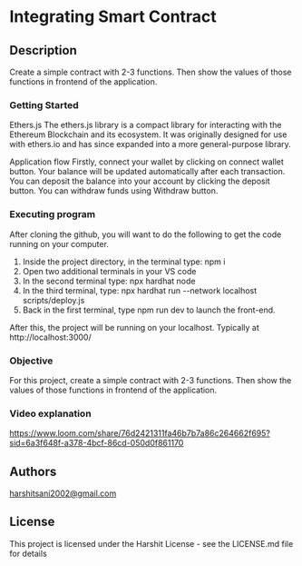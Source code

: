 # Integrating Smart Contract
  

## Description

Create a simple contract with 2-3 functions. Then show the values of those functions in frontend of the application.

### Getting Started
Ethers.js
The ethers.js library is a compact library for interacting with the Ethereum Blockchain and its ecosystem.
It was originally designed for use with ethers.io and has since expanded into a more general-purpose library.

Application flow
Firstly, connect your wallet by clicking on connect wallet button.
Your balance will be updated automatically after each transaction.
You can deposit the balance into your account by clicking the deposit button.
You can withdraw funds using Withdraw button.

### Executing program

After cloning the github, you will want to do the following to get the code running on your computer.

1. Inside the project directory, in the terminal type: npm i
2. Open two additional terminals in your VS code
3. In the second terminal type: npx hardhat node
4. In the third terminal, type: npx hardhat run --network localhost scripts/deploy.js
5. Back in the first terminal, type npm run dev to launch the front-end.

After this, the project will be running on your localhost. 
Typically at http://localhost:3000/
### Objective
  
 For this project, create a simple contract with 2-3 functions. Then show the values of those functions in frontend of the application.

### Video explanation
  https://www.loom.com/share/76d2421311fa46b7b7a86c264662f695?sid=6a3f648f-a378-4bcf-86cd-050d0f861170

## Authors

harshitsani2002@gmail.com


## License

This project is licensed under the Harshit License - see the LICENSE.md file for details




